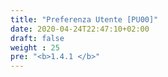 ```yaml
---
title: "Preferenza Utente [PU00]"
date: 2020-04-24T22:47:10+02:00
draft: false
weight : 25
pre: "<b>1.4.1 </b>"
---
```

